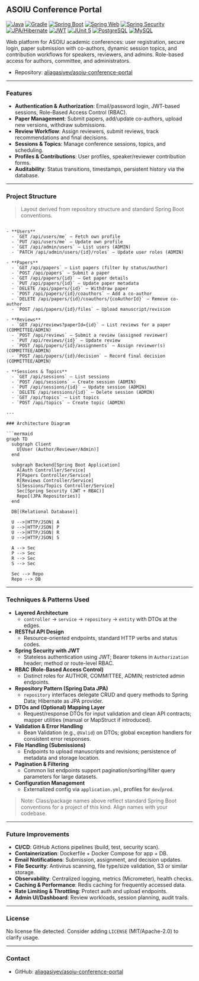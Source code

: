 ## ASOIU Conference Portal

[![Java](https://img.shields.io/badge/Java-17+-red?logo=openjdk)](https://www.oracle.com/java/)
[![Gradle](https://img.shields.io/badge/Gradle-Wrapper-02303A?logo=gradle)](https://gradle.org/)
[![Spring Boot](https://img.shields.io/badge/Spring%20Boot-App-6DB33F?logo=springboot&logoColor=white)](https://spring.io/projects/spring-boot)
[![Spring Web](https://img.shields.io/badge/Spring%20Web-REST-6DB33F?logo=spring&logoColor=white)](https://spring.io/projects/spring-boot)
[![Spring Security](https://img.shields.io/badge/Spring%20Security-RBAC-6DB33F?logo=springsecurity&logoColor=white)](https://spring.io/projects/spring-security)
[![JPA/Hibernate](https://img.shields.io/badge/JPA%2FHibernate-ORM-59666C?logo=hibernate)](https://hibernate.org/)
[![JWT](https://img.shields.io/badge/JWT-Auth-000000?logo=jsonwebtokens&logoColor=white)](https://jwt.io/)
[![JUnit 5](https://img.shields.io/badge/JUnit%205-Tests-25A162?logo=junit5&logoColor=white)](https://junit.org/junit5/)
[![PostgreSQL](https://img.shields.io/badge/PostgreSQL-Supported-4169E1?logo=postgresql&logoColor=white)](https://www.postgresql.org/)
[![MySQL](https://img.shields.io/badge/MySQL-Supported-4479A1?logo=mysql&logoColor=white)](https://www.mysql.com/)

Web platform for ASOIU academic conferences: user registration, secure login, paper submission with co-authors, dynamic session topics, and contribution workflows for speakers, reviewers, and admins. Role-based access for authors, committee, and administrators.

- Repository: [aliagasiyev/asoiu-conference-portal](https://github.com/aliagasiyev/asoiu-conference-portal)

---

### Features

- **Authentication & Authorization**: Email/password login, JWT-based sessions, Role-Based Access Control (RBAC).
- **Paper Management**: Submit papers, add/update co-authors, upload new versions, withdraw submissions.
- **Review Workflow**: Assign reviewers, submit reviews, track recommendations and final decisions.
- **Sessions & Topics**: Manage conference sessions, topics, and scheduling.
- **Profiles & Contributions**: User profiles, speaker/reviewer contribution forms.
- **Auditability**: Status transitions, timestamps, persistent history via the database.

---

### Project Structure

> Layout derived from repository structure and standard Spring Boot conventions.

```text current authenticated user profile

- **Users**
  - `GET /api/users/me` — Fetch own profile
  - `PUT /api/users/me` — Update own profile
  - `GET /api/admin/users` — List users (ADMIN)
  - `PATCH /api/admin/users/{id}/roles` — Update user roles (ADMIN)

- **Papers**
  - `GET /api/papers` — List papers (filter by status/author)
  - `POST /api/papers` — Submit a paper
  - `GET /api/papers/{id}` — Get paper details
  - `PUT /api/papers/{id}` — Update paper metadata
  - `DELETE /api/papers/{id}` — Withdraw paper
  - `POST /api/papers/{id}/coauthors` — Add a co-author
  - `DELETE /api/papers/{id}/coauthors/{coAuthorId}` — Remove co-author
  - `POST /api/papers/{id}/files` — Upload manuscript/revision

- **Reviews**
  - `GET /api/reviews?paperId={id}` — List reviews for a paper (COMMITTEE/ADMIN)
  - `POST /api/reviews` — Submit a review (assigned reviewer)
  - `PUT /api/reviews/{id}` — Update review
  - `POST /api/papers/{id}/assignments` — Assign reviewer(s) (COMMITTEE/ADMIN)
  - `POST /api/papers/{id}/decision` — Record final decision (COMMITTEE/ADMIN)

- **Sessions & Topics**
  - `GET /api/sessions` — List sessions
  - `POST /api/sessions` — Create session (ADMIN)
  - `PUT /api/sessions/{id}` — Update session (ADMIN)
  - `DELETE /api/sessions/{id}` — Delete session (ADMIN)
  - `GET /api/topics` — List topics
  - `POST /api/topics` — Create topic (ADMIN)

---

### Architecture Diagram

```mermaid
graph TD
  subgraph Client
    U[User (Author/Reviewer/Admin)]
  end

  subgraph Backend[Spring Boot Application]
    A[Auth Controller/Service]
    P[Papers Controller/Service]
    R[Reviews Controller/Service]
    S[Sessions/Topics Controller/Service]
    Sec[Spring Security (JWT + RBAC)]
    Repo[(JPA Repositories)]
  end

  DB[(Relational Database)]

  U -->|HTTP/JSON| A
  U -->|HTTP/JSON| P
  U -->|HTTP/JSON| R
  U -->|HTTP/JSON| S

  A --> Sec
  P --> Sec
  R --> Sec
  S --> Sec

  Sec --> Repo
  Repo --> DB
```

---

### Techniques & Patterns Used

- **Layered Architecture**
  - `controller` → `service` → `repository` → `entity` with DTOs at the edges.
- **RESTful API Design**
  - Resource-oriented endpoints, standard HTTP verbs and status codes.
- **Spring Security with JWT**
  - Stateless authentication using JWT; Bearer tokens in `Authorization` header; method or route-level RBAC.
- **RBAC (Role-Based Access Control)**
  - Distinct roles for AUTHOR, COMMITTEE, ADMIN; restricted admin endpoints.
- **Repository Pattern (Spring Data JPA)**
  - `repository` interfaces delegate CRUD and query methods to Spring Data; Hibernate as JPA provider.
- **DTOs and (Optional) Mapping Layer**
  - Request/response DTOs for input validation and clean API contracts; mapper utilities (manual or MapStruct if introduced).
- **Validation & Error Handling**
  - Bean Validation (e.g., `@Valid`) on DTOs; global exception handlers for consistent error responses.
- **File Handling (Submissions)**
  - Endpoints to upload manuscripts and revisions; persistence of metadata and storage location.
- **Pagination & Filtering**
  - Common list endpoints support pagination/sorting/filter query parameters for large datasets.
- **Configuration Management**
  - Externalized config via `application.yml`, profiles for `dev`/`prod`.

> Note: Class/package names above reflect standard Spring Boot conventions for a project of this kind. Align names with your codebase.

---

### Future Improvements

- **CI/CD**: GitHub Actions pipelines (build, test, security scan).
- **Containerization**: Dockerfile + Docker Compose for app + DB.
- **Email Notifications**: Submission, assignment, and decision updates.
- **File Security**: Antivirus scanning, file type/size validation, S3 or similar storage.
- **Observability**: Centralized logging, metrics (Micrometer), health checks.
- **Caching & Performance**: Redis caching for frequently accessed data.
- **Rate Limiting & Throttling**: Protect auth and upload endpoints.
- **Admin UI/Dashboard**: Review workloads, session planning, audit trails.
---

### License

No license file detected. Consider adding `LICENSE` (MIT/Apache-2.0) to clarify usage.

---

### Contact

- GitHub: [aliagasiyev/asoiu-conference-portal](https://github.com/aliagasiyev/asoiu-conference-portal)
